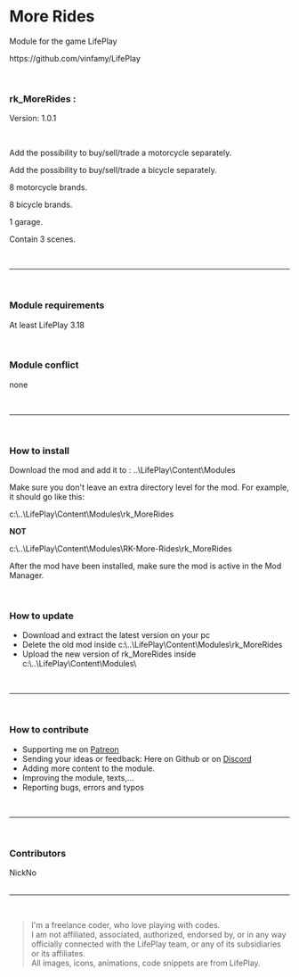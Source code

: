 <h1>More Rides</h1>
<p>Module for the game LifePlay</p>
<p>https://github.com/vinfamy/LifePlay</p>
<br>
<h3>rk_MoreRides  :</h3>
<p>Version: 1.0.1</p>
<br>
<p>Add the possibility to buy/sell/trade a motorcycle separately.</p>
<p>Add the possibility to buy/sell/trade a bicycle separately.</p>
<p>8 motorcycle brands.</p>
<p>8 bicycle brands.</p>
<p>1 garage.</p>
<p>Contain 3 scenes.</p> 
<br>
<hr>
<br>
<h3>Module requirements</h3>
<p>At least LifePlay 3.18</p>
<br>
<h3>Module conflict</h3>
<p>none</p>
<br>
<hr>
<br>
<h3>How to install</h3>
<p>Download the mod and add it to : ..\LifePlay\Content\Modules</p>
<p>Make sure you don't leave an extra directory level for the mod. For example, it should go like this:</p>
<p>c:\..\LifePlay\Content\Modules\rk_MoreRides </p>
<p><strong>NOT</strong></p>
<p>c:\..\LifePlay\Content\Modules\RK-More-Rides\rk_MoreRides</p>
<p>After the mod have been installed, make sure the mod is active in the Mod Manager.</p>
<br>
<h3>How to update</h3>
<ul>
<li>Download and extract the latest version on your pc</li>
<li>Delete the old mod inside c:\..\LifePlay\Content\Modules\rk_MoreRides</li>
<li>Upload the new version of rk_MoreRides inside c:\..\LifePlay\Content\Modules\</li>
</ul>
<br>
<hr>
<br>
<h3>How to contribute</h3>
<ul>
<li>Supporting me on <a href="https://www.patreon.com/raiderknight">Patreon</a></li>
<li>Sending your ideas or feedback: Here on Github or on <a href="https://discord.gg/d3U9E2wb4Y">Discord</a></li>
<li>Adding more content to the module.</li>
<li>Improving the module, texts,...</li>
<li>Reporting bugs, errors and typos</li>
</ul>
<br>
<hr>
<br>
<h3>Contributors</h3>
NickNo<br>
<br>
<hr>
<br>
<blockquote> I'm a freelance coder, who love playing with codes.<br>
I am not affiliated, associated, authorized, endorsed by, or in any way officially connected with the LifePlay team, or any of its subsidiaries or its affiliates.<br>
All images, icons, animations, code snippets are from LifePlay.</blockquote>